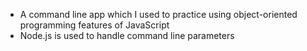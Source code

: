 * A command line app which I used to practice using object-oriented programming features of JavaScript
* Node.js is used to handle command line parameters